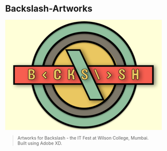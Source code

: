 # Backslash-Artworks

![Alt text](/Retro_logo.png)


>Artworks for Backslash - the IT Fest at Wilson College, Mumbai.<br>
>Built using Adobe XD.